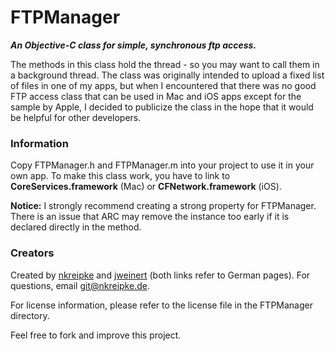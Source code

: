 # FTPManager
***An Objective-C class for simple, synchronous ftp access.***

The methods in this class hold the thread - so you may want to call them in a background thread. The class was originally intended to upload a fixed list of files in one of my apps, but when I encountered that there was no good FTP access class that can be used in Mac and iOS apps except for the sample by Apple, I decided to publicize the class in the hope that it would be helpful for other developers.

### Information
Copy FTPManager.h and FTPManager.m into your project to use it in your own app. To make this class work, you have to link to **CoreServices.framework** (Mac) or **CFNetwork.framework** (iOS).

**Notice:** I strongly recommend creating a strong property for FTPManager. There is an issue that ARC may remove the instance too early if it is declared directly in the method.

### Creators
Created by [nkreipke](http://nkreipke.de "nkreipke") and [jweinert](http://www.csundm.de "csundm") (both links refer to German pages).
For questions, email git@nkreipke.de.

For license information, please refer to the license file in the FTPManager directory.

Feel free to fork and improve this project.
